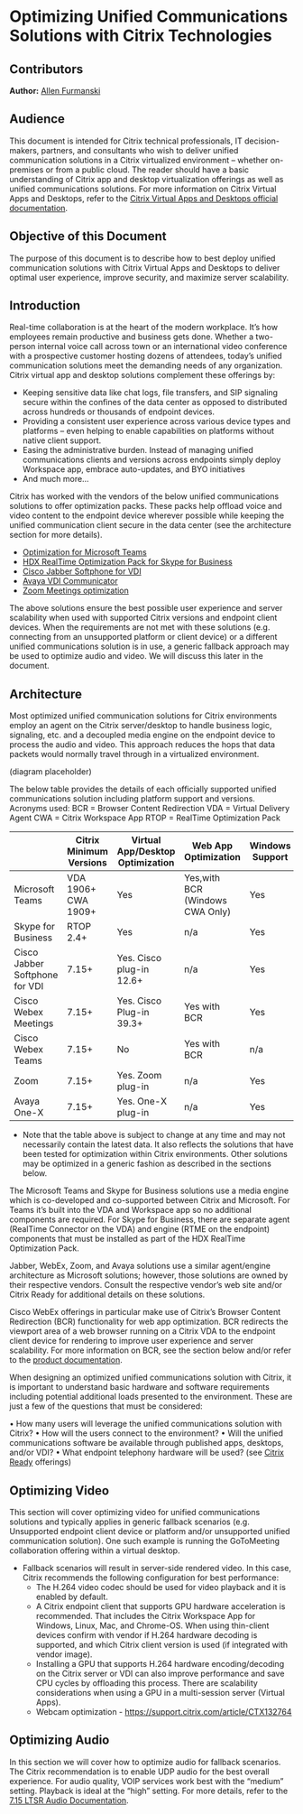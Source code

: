 # Optimizing Unified Communications Solutions with Citrix Technologies

## Contributors

**Author:** [Allen Furmanski](mailto:allen.furmanski@citrix.com)


## Audience

This document is intended for Citrix technical professionals, IT decision-makers, partners, and consultants who wish to deliver unified communication solutions in a Citrix virtualized environment – whether on-premises or from a public cloud. The reader should have a basic understanding of Citrix app and desktop virtualization offerings as well as unified communications solutions. For more information on Citrix Virtual Apps and Desktops, refer to the [Citrix Virtual Apps and Desktops official documentation](https://docs.citrix.com/en-us/citrix-virtual-apps-desktops).


## Objective of this Document

The purpose of this document is to describe how to best deploy unified communication solutions with Citrix Virtual Apps and Desktops to deliver optimal user experience, improve security, and maximize server scalability.


## Introduction

Real-time collaboration is at the heart of the modern workplace. It’s how employees remain productive and business gets done. Whether a two-person internal voice call across town or an international video conference with a prospective customer hosting dozens of attendees, today’s unified communication solutions meet the demanding needs of any organization. Citrix virtual app and desktop solutions complement these offerings by:

- Keeping sensitive data like chat logs, file transfers, and SIP signaling secure within the confines of the data center as opposed to distributed across hundreds or thousands of endpoint devices.
- Providing a consistent user experience across various device types and platforms – even helping to enable capabilities on platforms without native client support.
- Easing the administrative burden. Instead of managing unified communications clients and versions across endpoints simply deploy Workspace app, embrace auto-updates, and BYO initiatives
- And much more…


Citrix has worked with the vendors of the below unified communications solutions to offer optimization packs. These packs help offload voice and video content to the endpoint device wherever possible while keeping the unified communication client secure in the data center (see the architecture section for more details).

- [Optimization for Microsoft Teams](https://docs.citrix.com/en-us/citrix-virtual-apps-desktops/multimedia/opt-ms-teams.html)
- [HDX RealTime Optimization Pack for Skype for Business](https://docs.citrix.com/en-us/hdx-optimization/current-release.html)
- [Cisco Jabber Softphone for VDI](https://citrixready.citrix.com/cisco-systems-inc/cisco-jabber-vdi.html)
- [Avaya VDI Communicator](https://support.avaya.com/products/P0994/vdi-communicator/)
- [Zoom Meetings optimization](https://citrixready.citrix.com/zoom-video-communications/zoom-meetings.html)

The above solutions ensure the best possible user experience and server scalability when used with supported Citrix versions and endpoint client devices. When the requirements are not met with these solutions (e.g. connecting from an unsupported platform or client device) or a different unified communications solution is in use, a generic fallback approach may be used to optimize audio and video. We will discuss this later in the document.

## Architecture

Most optimized unified communication solutions for Citrix environments employ an agent on the Citrix server/desktop to handle business logic, signaling, etc. and a decoupled media engine on the endpoint device to process the audio and video. This approach reduces the hops that data packets would normally travel through in a virtualized environment.

(diagram placeholder)

The below table provides the details of each officially supported unified communications solution including platform support and versions. 
Acronyms used:
BCR = Browser Content Redirection
VDA = Virtual Delivery Agent
CWA = Citrix Workspace App
RTOP = RealTime Optimization Pack

|                                | Citrix Minimum Versions | Virtual App/Desktop Optimization | Web App Optimization              | Windows Support | Mac Support | Linux Support |
|--------------------------------|-------------------------|----------------------------------|-----------------------------------|-----------------|-------------|---------------|
| Microsoft Teams                | VDA 1906+  CWA 1909+    | Yes                              | Yes,with BCR   (Windows CWA Only) | Yes             | Roadmap     | Roadmap       |
| Skype for Business             | RTOP 2.4+               | Yes                              | n/a                               | Yes             | Yes         | Yes           |
| Cisco Jabber Softphone for VDI | 7.15+                   | Yes. Cisco plug-in 12.6+         | n/a                               | Yes             | No          | Yes           |
| Cisco Webex Meetings           | 7.15+                   | Yes. Cisco Plug-in 39.3+         | Yes with BCR                      | Yes             | No          | Yes           |
| Cisco Webex Teams              | 7.15+                   | No                               | Yes with BCR                      | n/a             | n/a         | n/a           |
| Zoom                           | 7.15+                   | Yes. Zoom plug-in                | n/a                               | Yes             | No          | Yes           |
| Avaya One-X                    | 7.15+                   | Yes. One-X plug-in               | n/a                               | Yes             | No          | No            |

* Note that the table above is subject to change at any time and may not necessarily contain the latest data. It also reflects the solutions that have been tested for optimization within Citrix environments. Other solutions may be optimized in a generic fashion as described in the sections below.

The Microsoft Teams and Skype for Business solutions use a media engine which is co-developed and co-supported between Citrix and Microsoft. For Teams it’s built into the VDA and Workspace app so no additional components are required. For Skype for Business, there are separate agent (RealTime Connector on the VDA) and engine (RTME on the endpoint) components that must be installed as part of the HDX RealTime Optimization Pack.

Jabber, WebEx, Zoom, and Avaya solutions use a similar agent/engine architecture as Microsoft solutions; however, those solutions are owned by their respective vendors. Consult the respective vendor’s web site and/or Citrix Ready for additional details on these solutions.

Cisco WebEx offerings in particular make use of Citrix’s Browser Content Redirection (BCR) functionality for web app optimization. BCR redirects the viewport area of a web browser running on a Citrix VDA to the endpoint client device for rendering to improve user experience and server scalability. For more information on BCR, see the section below and/or refer to the [product documentation](https://docs.citrix.com/en-us/citrix-virtual-apps-desktops/multimedia/browser-content-redirection.html).

When designing an optimized unified communications solution with Citrix, it is important to understand basic hardware and software requirements including potential additional loads presented to the environment. These are just a few of the questions that must be considered:

•	How many users will leverage the unified communications solution with Citrix?
•	How will the users connect to the environment?
•	Will the unified communications software be available through published apps, desktops, and/or VDI?
•	What endpoint telephony hardware will be used? (see [Citrix Ready](https://citrixready.citrix.com/) offerings)

## Optimizing Video

This section will cover optimizing video for unified communications solutions and typically applies in generic fallback scenarios (e.g. Unsupported endpoint client device or platform and/or unsupported unified communication solution). One such example is running the GoToMeeting collaboration offering within a virtual desktop. 

- Fallback scenarios will result in server-side rendered video. In this case, Citrix recommends the following configuration for best performance: 
  - The H.264 video codec should be used for video playback and it is enabled by default.
  - A Citrix endpoint client that supports GPU hardware acceleration is recommended. That includes the Citrix Workspace App for Windows, Linux, Mac, and Chrome-OS. When using thin-client devices confirm with vendor if H.264 hardware decoding is supported, and which Citrix client version is used (if integrated with vendor image).  
  - Installing a GPU that supports H.264 hardware encoding/decoding on the Citrix server or VDI can also improve performance and save CPU cycles by offloading this process. There are scalability considerations when using a GPU in a multi-session server (Virtual Apps).        
  - Webcam optimization - https://support.citrix.com/article/CTX132764
  
## Optimizing Audio

In this section we will cover how to optimize audio for fallback scenarios. The Citrix recommendation is to enable UDP audio for the best overall experience. For audio quality, VOIP services work best with the “medium” setting. Playback is ideal at the “high” setting. For more details, refer to the [7.15 LTSR Audio Documentation](https://docs.citrix.com/en-us/xenapp-and-xendesktop/7-15-ltsr/multimedia/audio.html#audio-over-udp-real-time-transport-and-audio-udp-port-range).



